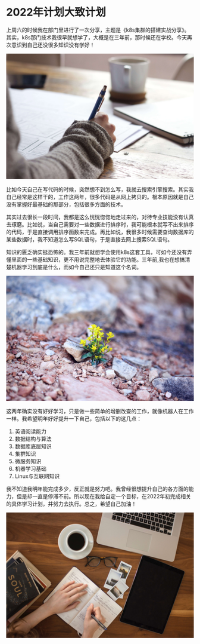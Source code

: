 # 2022年计划大致计划

上周六的时候我在部门里进行了一次分享，主题是《k8s集群的搭建实战分享》。其实，k8s那门技术我很早就想学了，大概是在三年前，那时候还在学校。今天再次意识到自己还没很多知识没有学好！

![211206-03.jpg](../img/44-01.jpg)

比如今天自己在写代码的时候，突然想不到怎么写，我就去搜索引擎搜索。其实我自己经常是这样干的，工作这两年，很多代码是从网上拷贝的。根本原因就是自己没有掌握好最基础的那部分，包括很多方面的技术。

其实过去很长一段时间，我都是这么恍恍惚惚地走过来的，对待专业技能没有认真去琢磨。比如说，当自己需要对一些数据进行排序时，我可能根本就写不出来排序的代码，于是直接调用排序函数来完成。再比如说，我很多时候需要查询数据库的某些数据时，我不知道怎么写SQL语句，于是直接去网上搜索SQL语句。

知识的匮乏确实挺恐怖的。我三年前就想学会使用k8s这套工具，可如今还没有弄懂里面的一些基础知识，更不用说完整地去体验它的功能。三年前,我也在想搞清楚机器学习到底是什么，而如今自己还只是知道这个名词。

![211205-02.jpg](../img/44-02.jpg)

这两年确实没有好好学习，只是做一些简单的增删改查的工作，就像机器人在工作一样。我希望明年好好提升一下自己，包括以下的这几点：

1. 英语阅读能力
2. 数据结构与算法
3. 数据库底层知识
4. 集群知识
5. 微服务知识
6. 机器学习基础
7. Linux与互联网知识

我不知道我明年能完成多少，反正就是努力吧。我曾经很想提升自己的各方面的能力，但是却一直是停滞不前。所以现在我给自定一个目标，在2022年初完成相关的具体学习计划，并努力去执行。总之，希望自己加油！

![211206-01.jpg](../img/44-03.jpg)
